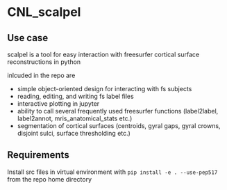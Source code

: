 # CNL_scalpel

## Use case

scalpel is a tool for easy interaction with freesurfer cortical surface reconstructions in python  

inlcuded in the repo are

- simple object-oriented design for interacting with fs subjects
- reading, editing, and writing fs label files
- interactive plotting in jupyter
- ability to call several frequently used freesurfer functions (label2label, label2annot, mris_anatomical_stats etc.)
- segmentation of cortical surfaces (centroids, gyral gaps, gyral crowns, disjoint sulci, surface thresholding etc.)

## Requirements

Install src files in virtual environment with  `pip install -e . --use-pep517` from the repo home directory
